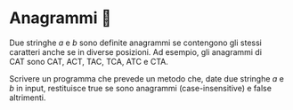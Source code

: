 # Anagrammi 🛵

Due stringhe _a_ e _b_ sono definite anagrammi se contengono gli stessi caratteri anche se in diverse posizioni. Ad esempio, gli anagrammi di CAT sono CAT, ACT, TAC, TCA, ATC e CTA.

Scrivere un programma che prevede un metodo che, date due stringhe _a_ e _b_ in input, restituisce true se sono anagrammi (case-insensitive) e false altrimenti. 

 